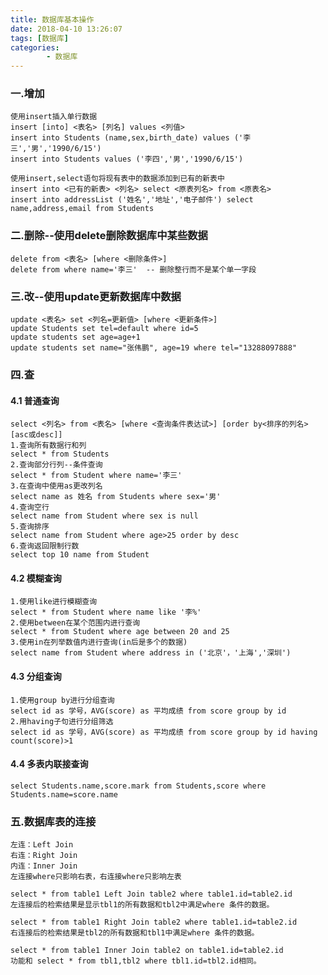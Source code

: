 ```yaml
---
title: 数据库基本操作
date: 2018-04-10 13:26:07
tags: [数据库]
categories:
		- 数据库
---
```

### 一.增加
	使用insert插入单行数据
	insert [into] <表名> [列名] values <列值>
	insert into Students (name,sex,birth_date) values ('李三','男','1990/6/15')
	insert into Students values ('李四','男','1990/6/15')
	
	使用insert,select语句将现有表中的数据添加到已有的新表中
	insert into <已有的新表> <列名> select <原表列名> from <原表名>
	insert into addressList ('姓名','地址','电子邮件') select name,address,email from Students
### 二.删除--使用delete删除数据库中某些数据
	delete from <表名> [where <删除条件>]
	delete from where name='李三'  -- 删除整行而不是某个单一字段
### 三.改--使用update更新数据库中数据
	update <表名> set <列名=更新值> [where <更新条件>]
	update Students set tel=default where id=5
	update students set age=age+1
	update students set name="张伟鹏", age=19 where tel="13288097888"
### 四.查
#### 4.1 普通查询
	select <列名> from <表名> [where <查询条件表达试>] [order by<排序的列名>[asc或desc]]
	1.查询所有数据行和列
	select * from Students
	2.查询部分行列--条件查询
	select * from Student where name='李三'
	3.在查询中使用as更改列名
	select name as 姓名 from Students where sex='男'
	4.查询空行
	select name from Student where sex is null
	5.查询排序
	select name from Student where age>25 order by desc
	6.查询返回限制行数
	select top 10 name from Student
#### 4.2 模糊查询
	1.使用like进行模糊查询
	select * from Student where name like '李%'
	2.使用between在某个范围内进行查询
	select * from Student where age between 20 and 25
	3.使用in在列举数值内进行查询(in后是多个的数据)
	select name from Student where address in ('北京'，'上海','深圳')
#### 4.3 分组查询
	1.使用group by进行分组查询
	select id as 学号，AVG(score) as 平均成绩 from score group by id
	2.用having子句进行分组筛选
	select id as 学号，AVG(score) as 平均成绩 from score group by id having count(score)>1
#### 4.4 多表内联接查询
	select Students.name,score.mark from Students,score where Students.name=score.name
### 五.数据库表的连接
	左连：Left Join
	右连：Right Join
	内连：Inner Join
	左连接where只影响右表，右连接where只影响左表

	select * from table1 Left Join table2 where table1.id=table2.id
	左连接后的检索结果是显示tbl1的所有数据和tbl2中满足where 条件的数据。
	
	select * from table1 Right Join table2 where table1.id=table2.id
	右连接后的检索结果是tbl2的所有数据和tbl1中满足where 条件的数据。

	select * from table1 Inner Join table2 on table1.id=table2.id
	功能和 select * from tbl1,tbl2 where tbl1.id=tbl2.id相同。